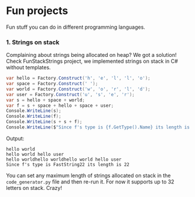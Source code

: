 # Fun projects

Fun stuff you can do in different programming languages.

### 1. Strings on stack

Complaining about strings being allocated on heap? We got a solution! Check FunStackStrings project, we
implemented strings on stack in C# without templates.

```cs
var hello = Factory.Construct('h', 'e', 'l', 'l', 'o');
var space = Factory.Construct(' ');
var world = Factory.Construct('w', 'o', 'r', 'l', 'd');
var user = Factory.Construct('u', 's', 'e', 'r');
var s = hello + space + world;
var f = s + space + hello + space + user;
Console.WriteLine(s);
Console.WriteLine(f);
Console.WriteLine(s + s + f);
Console.WriteLine($"Since f's type is {f.GetType().Name} its length is {f.Length}");
```

Output:

```
hello world
hello world hello user
hello worldhello worldhello world hello user
Since f's type is FastString22 its length is 22
```

You can set any maximum length of strings allocated on stack in the `code_generator.py` file and then
re-run it. For now it supports up to 32 letters on stack. Crazy!